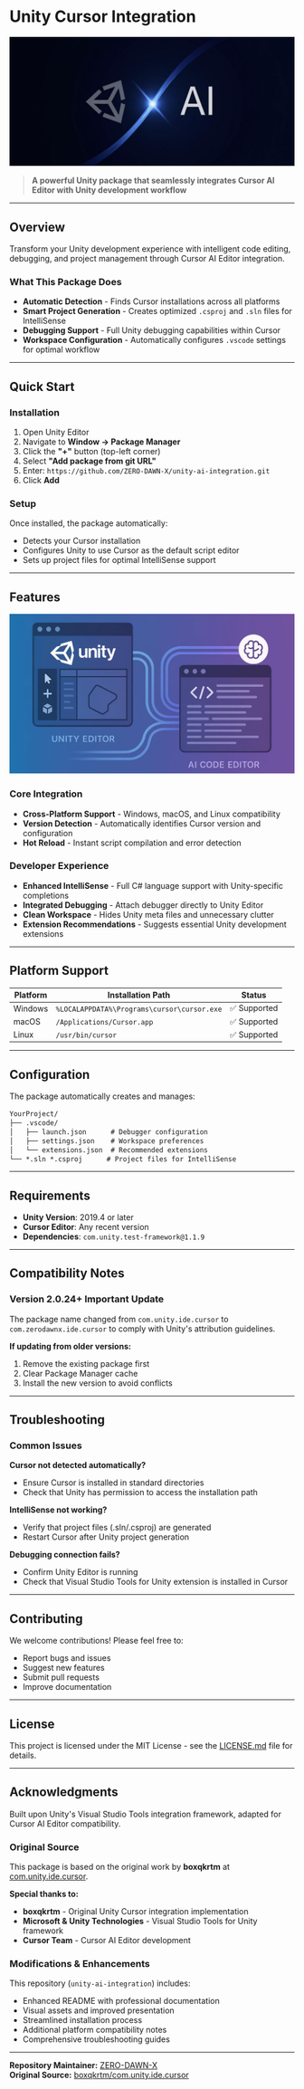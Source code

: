 # Unity Cursor Integration

![Unity Cursor Integration](Documentation~/Images/hero.jpg)

> **A powerful Unity package that seamlessly integrates Cursor AI Editor with Unity development workflow**

---

## Overview

Transform your Unity development experience with intelligent code editing, debugging, and project management through Cursor AI Editor integration.

### What This Package Does

- **Automatic Detection** - Finds Cursor installations across all platforms
- **Smart Project Generation** - Creates optimized `.csproj` and `.sln` files for IntelliSense  
- **Debugging Support** - Full Unity debugging capabilities within Cursor
- **Workspace Configuration** - Automatically configures `.vscode` settings for optimal workflow

---

## Quick Start

### Installation

1. Open Unity Editor
2. Navigate to **Window → Package Manager**
3. Click the **"+"** button (top-left corner)
4. Select **"Add package from git URL"**
5. Enter: `https://github.com/ZERO-DAWN-X/unity-ai-integration.git`
6. Click **Add**

### Setup

Once installed, the package automatically:
- Detects your Cursor installation
- Configures Unity to use Cursor as the default script editor
- Sets up project files for optimal IntelliSense support

---

## Features

![Feature Showcase](Documentation~/Images/Showcase.jpg)

### Core Integration
- **Cross-Platform Support** - Windows, macOS, and Linux compatibility
- **Version Detection** - Automatically identifies Cursor version and configuration
- **Hot Reload** - Instant script compilation and error detection

### Developer Experience
- **Enhanced IntelliSense** - Full C# language support with Unity-specific completions
- **Integrated Debugging** - Attach debugger directly to Unity Editor
- **Clean Workspace** - Hides Unity meta files and unnecessary clutter
- **Extension Recommendations** - Suggests essential Unity development extensions

---

## Platform Support

| Platform | Installation Path | Status |
|----------|------------------|---------|
| Windows | `%LOCALAPPDATA%\Programs\cursor\cursor.exe` | ✅ Supported |
| macOS | `/Applications/Cursor.app` | ✅ Supported |
| Linux | `/usr/bin/cursor` | ✅ Supported |

---

## Configuration

The package automatically creates and manages:

```
YourProject/
├── .vscode/
│   ├── launch.json      # Debugger configuration
│   ├── settings.json    # Workspace preferences  
│   └── extensions.json  # Recommended extensions
└── *.sln *.csproj      # Project files for IntelliSense
```

---

## Requirements

- **Unity Version**: 2019.4 or later
- **Cursor Editor**: Any recent version
- **Dependencies**: `com.unity.test-framework@1.1.9`

---

## Compatibility Notes

### Version 2.0.24+ Important Update

The package name changed from `com.unity.ide.cursor` to `com.zerodawnx.ide.cursor` to comply with Unity's attribution guidelines.

**If updating from older versions:**
1. Remove the existing package first
2. Clear Package Manager cache
3. Install the new version to avoid conflicts

---

## Troubleshooting

### Common Issues

**Cursor not detected automatically?**
- Ensure Cursor is installed in standard directories
- Check that Unity has permission to access the installation path

**IntelliSense not working?**
- Verify that project files (.sln/.csproj) are generated
- Restart Cursor after Unity project generation

**Debugging connection fails?**
- Confirm Unity Editor is running
- Check that Visual Studio Tools for Unity extension is installed in Cursor

---

## Contributing

We welcome contributions! Please feel free to:
- Report bugs and issues
- Suggest new features
- Submit pull requests
- Improve documentation

---

## License

This project is licensed under the MIT License - see the [LICENSE.md](LICENSE.md) file for details.

---

## Acknowledgments

Built upon Unity's Visual Studio Tools integration framework, adapted for Cursor AI Editor compatibility.

### Original Source

This package is based on the original work by **boxqkrtm** at [com.unity.ide.cursor](https://github.com/boxqkrtm/com.unity.ide.cursor). 

**Special thanks to:**
- **boxqkrtm** - Original Unity Cursor integration implementation
- **Microsoft & Unity Technologies** - Visual Studio Tools for Unity framework
- **Cursor Team** - Cursor AI Editor development

### Modifications & Enhancements

This repository (`unity-ai-integration`) includes:
- Enhanced README with professional documentation
- Visual assets and improved presentation
- Streamlined installation process
- Additional platform compatibility notes
- Comprehensive troubleshooting guides

---

**Repository Maintainer:** [ZERO-DAWN-X](https://github.com/ZERO-DAWN-X)  
**Original Source:** [boxqkrtm/com.unity.ide.cursor](https://github.com/boxqkrtm/com.unity.ide.cursor)
